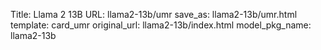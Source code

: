 Title: Llama 2 13B
URL: llama2-13b/umr
save_as: llama2-13b/umr.html
template: card_umr
original_url: llama2-13b/index.html
model_pkg_name: llama2-13b


